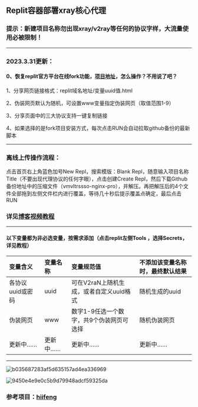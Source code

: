 
## Replit容器部署xray核心代理
### 提示：新建项目名称勿出现xray/v2ray等任何的协议字样，大流量使用必被限制！
-----------------------------------------------------------------------------------
### 2023.3.31更新：
#### 0、恢复replit官方平台在线fork功能，[项目地址](https://replit.com/@ygkkkk?tab=repls)，怎么操作？不用说了吧？

1、分享网页链接格式：replit域名地址/变量uuid值.html

2、伪装网页默认为随机，可设置www变量指定伪装网页（取值范围1-9）

3、分享页面中的三大协议支持一键复制链接

4、如果选择的是fork项目安装方式，每次点击RUN会自动拉取github备份的最新脚本

--------------------------------------------------------------------------------

### 离线上传操作流程：

点击首页右上角蓝色加号New Repl，搜索模版：Blank Repl，随意输入项目名称Title（不要出现代理协议的任何字眼），点击创建Create Repl，然后下载Github备份地址中的压缩文件（vmvltrssso-nginx-pro），并解压。再把解压后的4个文件全部拖到左侧文件栏内进行覆盖，等待几十秒后提示覆盖点确定，最后点击RUN


### 详见[博客视频教程](https://ygkkk.blogspot.com/2022/12/replit-xray-vmess-vless-trojan-shadowsocks.html)

--------------------------------------------------------------------------------------------
#### 以下变量都为非必选变量，按需求添加（点击replit左侧Tools ，选择Secrets，详见教程）

| 变量含义 | 变量名称| 变量规范值| 不添加该变量名称时，最终默认结果|
| :--- | :--- | :--- | :--- |
| 各协议uuid或密码 | uuid |可在V2raN上随机生成，或者自定义uuid格式|随机生成的uuid|
| 伪装网页 | www |数字1-9任选一个数字，共9个伪装网页可选择|随机伪装网页|
|更新中……|更新中……|更新中……|更新中……|


----------------------------------------------------------------------------------------------------

![b035687283af5d635157ad4ea336969](https://user-images.githubusercontent.com/121604513/221089206-d004b3ed-4109-4f7d-b9fb-f5832a3ec521.png)

![9450e4e9e0c5b9d79948adcf59325da](https://user-images.githubusercontent.com/121604513/221089210-3620ae10-bc2e-4694-8134-adeed5309b81.png)


### 参考项目：[hiifeng](https://github.com/hiifeng/V2ray-for-Replit)
